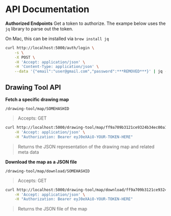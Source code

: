 # API Documentation

__Authorized Endpoints__
Get a token to authorize. The exampe below uses the `jq` library to parse out the token.

On Mac, this can be installed via `brew install jq`

```bash
curl http://localhost:5000/auth/login \
    -s \
    -X POST \
    -H 'Accept: application/json' \
    -H 'Content-Type: application/json' \
    --data '{"email":"user@gmail.com","password":***REMOVED***}' | jq -r .access_jwt
```

## Drawing Tool API

__Fetch a specific drawing map__

```
/drawing-tool/map/SOMEHASHID
```
> Accepts: GET
```bash
curl http://localhost:5000/drawing-tool/map/ff9a709b3121ce9324b34ec00a110966 \
    -H 'Accept: application/json' \
    -H "Authorization: Bearer eyJ0eXAiO-YOUR-TOKEN-HERE"
```
> Returns the JSON representation of the drawing map and related meta data

__Download the map as a JSON file__
```
/drawing-tool/map/download/SOMEHASHID
```
> Accepts: GET
```bash
curl http://localhost:5000/drawing-tool/map/download/ff9a709b3121ce9324b34ec00a110966 \
    -H 'Accept: application/json' \
    -H "Authorization: Bearer eyJ0eXAiO-YOUR-TOKEN-HERE"
```
> Returns the JSON file of the map

